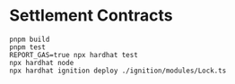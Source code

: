 # Settlement Contracts

```shell
pnpm build
pnpm test
REPORT_GAS=true npx hardhat test
npx hardhat node
npx hardhat ignition deploy ./ignition/modules/Lock.ts
```
